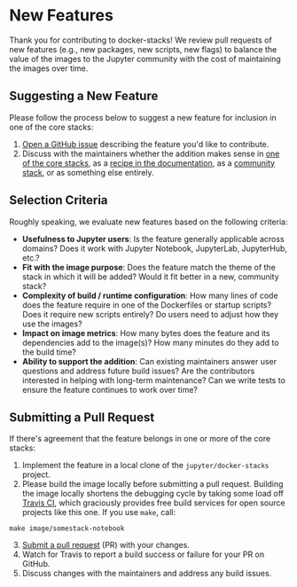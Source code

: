 # New Features

Thank you for contributing to docker-stacks! We review pull requests of new features (e.g., new packages, new scripts, new flags) to balance the value of the images to the Jupyter community with the cost of maintaining the images over time.

## Suggesting a New Feature

Please follow the process below to suggest a new feature for inclusion in one of the core stacks:

1. [Open a GitHub issue](https://github.com/jupyter/docker-stacks/issues) describing the feature you'd like to contribute.
2. Discuss with the maintainers whether the addition makes sense in [one of the core stacks](../using/selecting.html#Core-Stacks), as a [recipe in the documentation](recipes.html), as a [community stack](stacks.html), or as something else entirely.

## Selection Criteria

Roughly speaking, we evaluate new features based on the following criteria:

* **Usefulness to Jupyter users**: Is the feature generally applicable across domains? Does it work with Jupyter Notebook, JupyterLab, JupyterHub, etc.?
* **Fit with the image purpose**: Does the feature match the theme of the stack in which it will be added? Would it fit better in a new, community stack?
* **Complexity of build / runtime configuration**: How many lines of code does the feature require in one of the Dockerfiles or startup scripts? Does it require new scripts entirely? Do users need to adjust how they use the images?
* **Impact on image metrics**: How many bytes does the feature and its dependencies add to the image(s)? How many minutes do they add to the build time?
* **Ability to support the addition**: Can existing maintainers answer user questions and address future build issues? Are the contributors interested in helping with long-term maintenance? Can we write tests to ensure the feature continues to work over time?

## Submitting a Pull Request

If there's agreement that the feature belongs in one or more of the core stacks:

1. Implement the feature in a local clone of the `jupyter/docker-stacks` project.
2. Please build the image locally before submitting a pull request. Building the image locally shortens the debugging cycle by taking some load off [Travis CI](http://travis-ci.org/), which graciously provides free build services for open source projects like this one.  If you use `make`, call:
```
make image/somestack-notebook
```
3. [Submit a pull request](https://github.com/PointCloudLibrary/pcl/wiki/A-step-by-step-guide-on-preparing-and-submitting-a-pull-request) (PR) with your changes.
4. Watch for Travis to report a build success or failure for your PR on GitHub.
5. Discuss changes with the maintainers and address any build issues.
